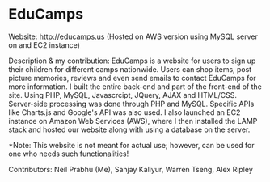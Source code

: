 # EduCamps

Website: http://educamps.us 
(Hosted on AWS version using MySQL server on and EC2 instance)

Description & my contribution:
EduCamps is a website for users to sign up their children for different camps nationwide. Users can shop items, post picture memories, reviews and even send emails to contact EduCamps for more information. I built the entire back-end and part of the front-end of the site. Using PHP, MySQL, Javascrcipt, JQuery, AJAX and HTML/CSS. Server-side processing was done through PHP and MySQL. Specific APIs like Charts.js and Google's API was also used. I also launched an EC2 instance on Amazon Web Services (AWS), where I then installed the LAMP stack and hosted our website along with using a database on the server. 

*Note: This website is not meant for actual use; however, can be used for one who needs such functionalities!


Contributors:
Neil Prabhu (Me),
Sanjay Kaliyur,
Warren Tseng,
Alex Ripley
